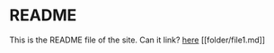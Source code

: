 # README

This is the README file of the site. Can it link? [here](https://hqian2718.github.io/dnd-archive)
[[folder/file1.md]]
